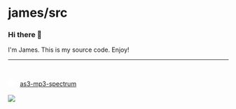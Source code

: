 # james/src

### Hi there 👋

I'm James. This is my source code. Enjoy!

----
</br>

[<img src="images/github-mark-white.svg" height="15px">](https://github.com/jamessrc/as3-mp3-spectrum) &nbsp; 
[as3-mp3-spectrum](https://github.com/jamessrc/as3-mp3-spectrum)
</br>
</br>
[<img src="images/mp3-equalizer-player.gif" height="50px">](https://github.com/jamessrc/as3-mp3-spectrum)
